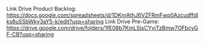 Link Drive Product Backlog: https://docs.google.com/spreadsheets/d/1DKnrAthJ6VZFRmFwp0AzcudffdIks8uSSbWky3aY5-k/edit?usp=sharing
Link Drive Pre-Game: https://drive.google.com/drive/folders/1fE08b7KmLSisCYvjTzBmw7OFbcyGF-CB?usp=sharing 
